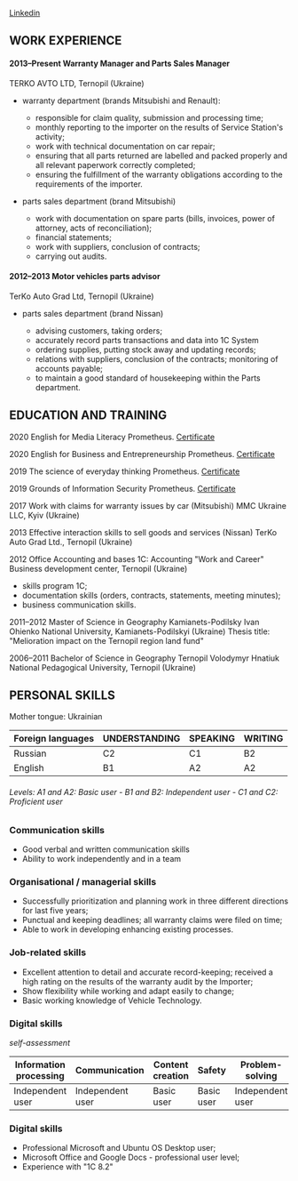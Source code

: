 [Linkedin](https://www.linkedin.com/in/halyna-kravchuk-b0bb30181/)

## WORK EXPERIENCE
#### **2013–Present Warranty Manager and Parts Sales Manager**
TERKO AVTO LTD, Ternopil (Ukraine)

* warranty department (brands Mitsubishi and Renault):
  * responsible for claim quality, submission and processing time;
  * monthly reporting to the importer on the results of Service Station's activity;
  * work with technical documentation on car repair;
  * ensuring that all parts returned are labelled and packed properly and all relevant paperwork correctly completed;
  * ensuring the fulfillment of the warranty obligations according to the requirements of the importer.
  
* parts sales department (brand Mitsubishi)
  * work with documentation on spare parts (bills, invoices, power of attorney, acts of reconciliation);
  * financial statements;
  * work with suppliers, conclusion of contracts;
  * carrying out audits.

#### **2012–2013 Motor vehicles parts advisor**

TerKo Auto Grad Ltd, Ternopil (Ukraine)
* parts sales department (brand Nissan)

  * advising customers, taking orders;
  * accurately record parts transactions and data into 1C System
  * ordering supplies, putting stock away and updating records;
  * relations with suppliers, conclusion of the contracts; monitoring of accounts payable;
  * to maintain a good standard of housekeeping within the Parts department.

## EDUCATION AND TRAINING

2020 English for Media Literacy
Prometheus. [Certificate](https://courses.prometheus.org.ua:18090/downloads/c73748adf096425990c413be9bedd9d6/Certificate.pdf)

2020 English for Business and Entrepreneurship
Prometheus. [Certificate](https://courses.prometheus.org.ua:18090/downloads/560c7965a5074b8fa4f916404c2125af/Certificate.pdf)

2019 The science of everyday thinking
Prometheus. [Certificate](https://courses.prometheus.org.ua:18090/downloads/4fac3975fbc04ddf8cc6bd444e3720e3/Certificate.pdf)

2019 Grounds of Information Security
Prometheus. [Certificate](https://courses.prometheus.org.ua:18090/downloads/1f399b304d534d3e87815d6bb2dbaf0f/Certificate.pdf)

2017 Work with claims for warranty issues by car (Mitsubishi) 
MMC Ukraine LLC, Kyiv (Ukraine)

2013 Effective interaction skills to sell goods and services (Nissan)
TerKo Auto Grad Ltd., Ternopil (Ukraine)

2012 Office Accounting and bases 1C: Accounting
"Work and Career" Business development center, Ternopil (Ukraine)
* skills program 1C;
* documentation skills (orders, contracts, statements, meeting minutes);
* business communication skills.

2011–2012 Master of Science in Geography
Kamianets-Podilsky Ivan Ohienko National University, Kamianets-Podilskyi (Ukraine)
Thesis title: "Melioration impact on the Ternopil region land fund"

2006–2011 Bachelor of Science in Geography
Ternopil Volodymyr Hnatiuk National Pedagogical University, Ternopil (Ukraine)

## PERSONAL SKILLS

Mother tongue: Ukrainian

Foreign languages | UNDERSTANDING | SPEAKING | WRITING
---------|--------------|----------|--------  
Russian | C2 | C1 | B2
English | B1 | A2 | A2

###### *Levels: A1 and A2: Basic user - B1 and B2: Independent user - C1 and C2: Proficient user*

### Communication skills 
* Good verbal and written communication skills
* Ability to work independently and in a team

### Organisational / managerial skills 
* Successfully prioritization and planning work in three different directions for last five years;
* Punctual and keeping deadlines; all warranty claims were filed on time;
* Able to work in developing enhancing existing processes.

###  Job-related skills 
* Excellent attention to detail and accurate record-keeping; received a high rating on the results of the warranty audit by the Importer;
* Show flexibility while working and adapt easily to change;
* Basic working knowledge of Vehicle Technology.

### Digital skills 
*self-assessment*

Information processing | Communication    | Content creation | Safety     | Problem-solving  
-----------------------|------------------|------------------|------------|-------------------
Independent user       | Independent user | Basic user       | Basic user | Independent user  

### Digital skills 
* Professional Microsoft and Ubuntu OS Desktop user;
* Microsoft Office and Google Docs - professional user level;
* Experience with "1C 8.2"

